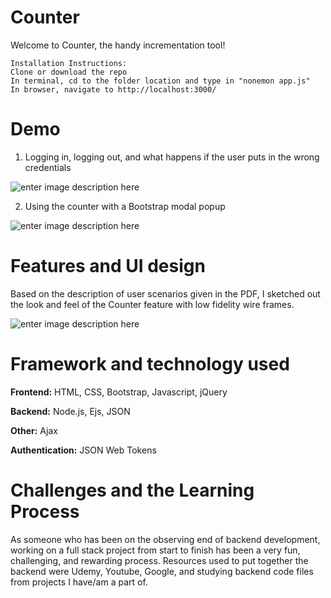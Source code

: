 # Counter
Welcome to Counter, the handy incrementation tool!

    Installation Instructions:
    Clone or download the repo
    In terminal, cd to the folder location and type in "nonemon app.js"
    In browser, navigate to http://localhost:3000/

# Demo
1. Logging in, logging out, and what happens if the user puts in the wrong credentials

![enter image description here](https://lh3.googleusercontent.com/-barnSB4yMVa6S3AZdwWo8V4XMoOw7o6eW10yGh5eJcULKuMP8fm2dRI6pKB5XSU7imxRF6PuKGdXg)

2. Using the counter with a Bootstrap modal popup

![enter image description here](https://lh3.googleusercontent.com/fZEysXX6YQDqL_K4qPn3ww669AK1ZlxGykb7uEbzU4TCOwwOCX86618oPvSsPDci2po12JLMevfQyg)

# Features and UI design
Based on the description of user scenarios given in the PDF, I sketched out the look and feel of the Counter feature with low fidelity wire frames.

![enter image description here](https://lh3.googleusercontent.com/5--aLQTgEZ3-GMNCD4z1NhqCsKLDk6YujWxRJLa3YGIYWIyft5-y8DK_2SfyghRYC4g6PFlRj-xOuw)
# Framework and technology used
**Frontend:** HTML, CSS, Bootstrap, Javascript, jQuery <br />

**Backend:** Node.js, Ejs, JSON

**Other:** Ajax

**Authentication:** JSON Web Tokens

# Challenges and the Learning Process
As someone who has been on the observing end of backend development, working on a full stack project from start to finish has been a very fun, challenging, and rewarding process. Resources used to put together the backend were Udemy, Youtube, Google, and studying backend code files from projects I have/am a part of.
